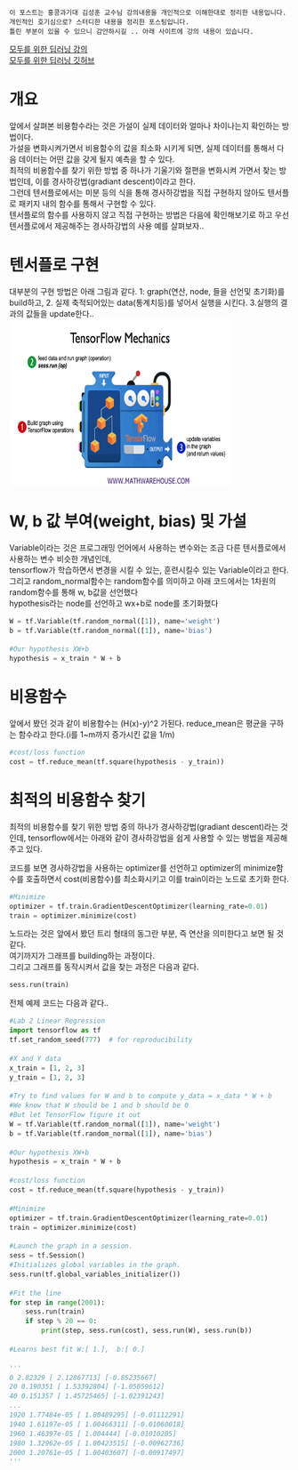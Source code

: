 
~~~
이 포스트는 홍콩과기대 김성훈 교수님 강의내용을 개인적으로 이해한대로 정리한 내용입니다.  
개인적인 호기심으로? 스터디한 내용을 정리한 포스팅입니다.  
틀린 부분이 있을 수 있으니 감안하시길 .. 아래 사이트에 강의 내용이 있습니다.
~~~
[모두를 위한 딥러닝 강의](http://hunkim.github.io/ml/)  
[모두를 위한 딥러닝 깃허브](https://github.com/hunkim/DeepLearningZeroToAll)  


# 개요
앞에서 살펴본 비용함수라는 것은 가설이 실제 데이터와 얼마나 차이나는지 확인하는 방법이다.  
가설을 변화시켜가면서 비용함수의 값을 최소화 시키게 되면, 실제 데이터를 통해서 다음 데이터는 어떤 값을 갖게 될지 예측을 할 수 있다.  
최적의 비용함수를 찾기 위한 방법 중 하나가 기울기와 절편을 변화시켜 가면서 찾는 방법인데, 이를 경사하강법(gradiant descent)이라고 한다.  
그런데 텐서플로에서는 미분 등의 식을 통해 경사하강법을 직접 구현하지 않아도 텐서플로 패키지 내의 함수를 통해서 구현할 수 있다.  
텐서플로의 함수를 사용하지 않고 직접 구현하는 방법은 다음에 확인해보기로 하고 우선 텐서플로에서 제공해주는 경사하강법의 사용 예를 살펴보자..  


# 텐서플로 구현  

대부분의 구현 방법은 아래 그림과 같다. 1: graph(연산, node, 들을 선언및 초기화)를 build하고, 2. 실제 축적되어있는 data(통계치등)를 넣어서 실행을 시킨다. 3.실행의 결과의 값들을 update한다..  
<left><img src="image/tensorflow_mechanics.png" width="400" height="300"></left>


# W, b 값 부여(weight, bias) 및 가설  

Variable이라는 것은 프로그래밍 언어에서 사용하는 변수와는 조금 다른 텐서플로에서 사용하는 변수 비슷한 개념인데,  
tensorflow가 학습하면서 변경을 시킬 수 있는, 훈련시킬수 있는 Variable이라고 한다.  
그리고 random_normal함수는 random함수를 의미하고 아래 코드에서는 1차원의 random함수를 통해 w, b값을 선언했다  
hypothesis라는 node를 선언하고 wx+b로 node를 초기화했다  

~~~python
W = tf.Variable(tf.random_normal([1]), name='weight')  
b = tf.Variable(tf.random_normal([1]), name='bias')  

#Our hypothesis XW+b
hypothesis = x_train * W + b
~~~


# 비용함수

앞에서 봤던 것과 같이 비용함수는 (H(x)-y)^2 가된다. reduce_mean은 평균을 구하는 함수라고 한다.(i를 1~m까지 증가시킨 값을 1/m)  

~~~python
#cost/loss function
cost = tf.reduce_mean(tf.square(hypothesis - y_train))
~~~


# 최적의 비용함수 찾기

최적의 비용함수를 찾기 위한 방법 중의 하나가 경사하강법(gradiant descent)라는 것인데, tensorflow에서는 아래와 같이 경사하강법을 쉽게 사용할 수 있는 벙법을 제공해주고 있다.  

코드를 보면 경사하강법을 사용하는 optimizer를 선언하고 optimizer의 minimize함수를 호출하면서 cost(비용함수)를 최소화시키고 이를 train이라는 노드로 초기화 한다.  

~~~python
#Minimize
optimizer = tf.train.GradientDescentOptimizer(learning_rate=0.01)
train = optimizer.minimize(cost)
~~~

노드라는 것은 앞에서 봤던 트리 형태의 동그란 부분, 즉 연산을 의미한다고 보면 될 것 같다.  
여기까지가 그래프를 building하는 과정이다.  
그리고 그래프를 동작시켜서 값을 찾는 과정은 다음과 같다.  

~~~python
sess.run(train)
~~~

전체 예제 코드는 다음과 같다..  
~~~python
#Lab 2 Linear Regression
import tensorflow as tf
tf.set_random_seed(777)  # for reproducibility  

#X and Y data  
x_train = [1, 2, 3]  
y_train = [1, 2, 3]
 
#Try to find values for W and b to compute y_data = x_data * W + b
#We know that W should be 1 and b should be 0
#But let TensorFlow figure it out
W = tf.Variable(tf.random_normal([1]), name='weight')
b = tf.Variable(tf.random_normal([1]), name='bias')
 
#Our hypothesis XW+b
hypothesis = x_train * W + b
 
#cost/loss function
cost = tf.reduce_mean(tf.square(hypothesis - y_train))
 
#Minimize
optimizer = tf.train.GradientDescentOptimizer(learning_rate=0.01)
train = optimizer.minimize(cost)
 
#Launch the graph in a session.
sess = tf.Session()
#Initializes global variables in the graph.
sess.run(tf.global_variables_initializer())
 
#Fit the line
for step in range(2001):
    sess.run(train)
    if step % 20 == 0:
        print(step, sess.run(cost), sess.run(W), sess.run(b))
 
#Learns best fit W:[ 1.],  b:[ 0.]
 
'''
0 2.82329 [ 2.12867713] [-0.85235667]
20 0.190351 [ 1.53392804] [-1.05059612]
40 0.151357 [ 1.45725465] [-1.02391243]
...
1920 1.77484e-05 [ 1.00489295] [-0.01112291]
1940 1.61197e-05 [ 1.00466311] [-0.01060018]
1960 1.46397e-05 [ 1.004444] [-0.01010205]
1980 1.32962e-05 [ 1.00423515] [-0.00962736]
2000 1.20761e-05 [ 1.00403607] [-0.00917497]
'''
~~~
